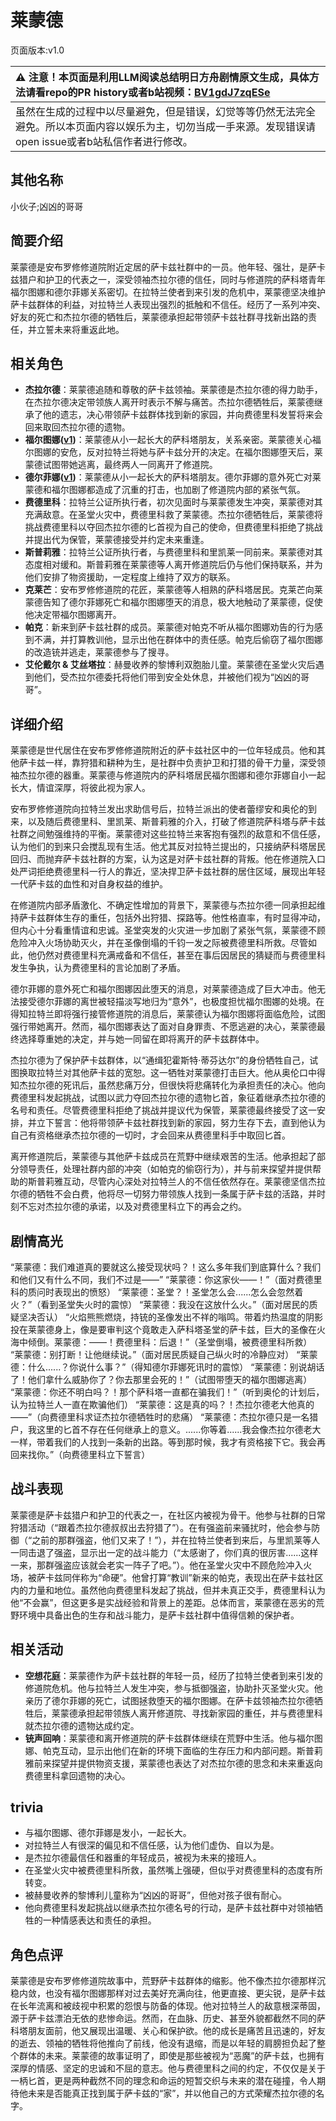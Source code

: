 # 莱蒙德
页面版本:v1.0
 

| :warning: 注意！本页面是利用LLM阅读总结明日方舟剧情原文生成，具体方法请看repo的PR history或者b站视频：[BV1gdJ7zqESe](https://www.bilibili.com/video/BV1gdJ7zqESe/)         |
|:----------------------------|
| 虽然在生成的过程中以尽量避免，但是错误，幻觉等等仍然无法完全避免。所以本页面内容以娱乐为主，切勿当成一手来源。发现错误请open issue或者b站私信作者进行修改。|



## 其他名称
小伙子;凶凶的哥哥
## 简要介绍
莱蒙德是安布罗修修道院附近定居的萨卡兹社群中的一员。他年轻、强壮，是萨卡兹猎户和护卫的代表之一，深受领袖杰拉尔德的信任，同时与修道院的萨科塔青年福尔图娜和德尔菲娜关系密切。在拉特兰使者到来引发的危机中，莱蒙德坚决维护萨卡兹群体的利益，对拉特兰人表现出强烈的抵触和不信任。经历了一系列冲突、好友的死亡和杰拉尔德的牺牲后，莱蒙德承担起带领萨卡兹社群寻找新出路的责任，并立誓未来将重返此地。
## 相关角色
-   **杰拉尔德**：莱蒙德追随和尊敬的萨卡兹领袖。莱蒙德是杰拉尔德的得力助手，在杰拉尔德决定带领族人离开时表示不解与痛苦。杰拉尔德牺牲后，莱蒙德继承了他的遗志，决心带领萨卡兹群体找到新的家园，并向费德里科发誓将来会回来取回杰拉尔德的遗物。
-   **福尔图娜([v1](extended_char_fu_er_tu_na.md))**：莱蒙德从小一起长大的萨科塔朋友，关系亲密。莱蒙德关心福尔图娜的安危，反对拉特兰将她与萨卡兹分开的决定。在福尔图娜堕天后，莱蒙德试图带她逃离，最终两人一同离开了修道院。
-   **德尔菲娜([v1](extended_char_de_er_fei_na.md))**：莱蒙德从小一起长大的萨科塔朋友。德尔菲娜的意外死亡对莱蒙德和福尔图娜都造成了沉重的打击，也加剧了修道院内部的紧张气氛。
-   **费德里科**：拉特兰公证所执行者，初次见面时与莱蒙德发生冲突，莱蒙德对其充满敌意。在圣堂火灾中，费德里科救了莱蒙德。杰拉尔德牺牲后，莱蒙德将挑战费德里科以夺回杰拉尔德的匕首视为自己的使命，但费德里科拒绝了挑战并提出代为保管，莱蒙德接受并约定未来重逢。
-   **斯普莉雅**：拉特兰公证所执行者，与费德里科和里凯莱一同前来。莱蒙德对其态度相对缓和。斯普莉雅在莱蒙德等人离开修道院后仍与他们保持联系，并为他们安排了物资援助，一定程度上维持了双方的联系。
-   **克莱芒**：安布罗修修道院的花匠，莱蒙德等人相熟的萨科塔居民。克莱芒向莱蒙德告知了德尔菲娜死亡和福尔图娜堕天的消息，极大地触动了莱蒙德，促使他决定带福尔图娜离开。
-   **帕克**：新来到萨卡兹社群的成员。莱蒙德对帕克不听从福尔图娜劝告的行为感到不满，并打算教训他，显示出他在群体中的责任感。帕克后偷窃了福尔图娜的改造铳并逃走，莱蒙德参与了搜寻。
-   **艾伦戴尔 & 艾丝塔拉**：赫曼收养的黎博利双胞胎儿童。莱蒙德在圣堂火灾后遇到他们，受杰拉尔德委托将他们带到安全处休息，并被他们视为“凶凶的哥哥”。
## 详细介绍
莱蒙德是世代居住在安布罗修修道院附近的萨卡兹社区中的一位年轻成员。他和其他萨卡兹一样，靠狩猎和耕种为生，是社群中负责护卫和打猎的骨干力量，深受领袖杰拉尔德的器重。莱蒙德与修道院内的萨科塔居民福尔图娜和德尔菲娜自小一起长大，情谊深厚，将彼此视为家人。

安布罗修修道院向拉特兰发出求助信号后，拉特兰派出的使者蕾缪安和奥伦的到来，以及随后费德里科、里凯莱、斯普莉雅的介入，打破了修道院萨科塔与萨卡兹社群之间勉强维持的平衡。莱蒙德对这些拉特兰来客抱有强烈的敌意和不信任感，认为他们的到来只会搅乱现有生活。他尤其反对拉特兰提出的，只接纳萨科塔居民回归、而抛弃萨卡兹社群的方案，认为这是对萨卡兹社群的背叛。他在修道院入口处严词拒绝费德里科一行人的靠近，坚决捍卫萨卡兹社群的居住区域，展现出年轻一代萨卡兹的血性和对自身权益的维护。

在修道院内部矛盾激化、不确定性增加的背景下，莱蒙德与杰拉尔德一同承担起维持萨卡兹群体生存的重任，包括外出狩猎、探路等。他性格直率，有时显得冲动，但内心十分看重情谊和忠诚。圣堂突发的火灾进一步加剧了紧张气氛，莱蒙德不顾危险冲入火场协助灭火，并在圣像倒塌的千钧一发之际被费德里科所救。尽管如此，他仍然对费德里科充满戒备和不信任，甚至在事后因居民的猜疑而与费德里科发生争执，认为费德里科的言论加剧了矛盾。

德尔菲娜的意外死亡和福尔图娜因此堕天的消息，对莱蒙德造成了巨大冲击。他无法接受德尔菲娜的离世被轻描淡写地归为“意外”，也极度担忧福尔图娜的处境。在得知拉特兰即将强行接管修道院的消息后，莱蒙德认为福尔图娜将面临危险，试图强行带她离开。然而，福尔图娜表达了面对自身罪责、不愿逃避的决心，莱蒙德最终选择尊重她的决定，并与她一同留在即将离开的萨卡兹群体中。

杰拉尔德为了保护萨卡兹群体，以“通缉犯霍斯特·蒂芬达尔”的身份牺牲自己，试图换取拉特兰对其他萨卡兹的宽恕。这一牺牲对莱蒙德打击巨大。他从奥伦口中得知杰拉尔德的死讯后，虽然悲痛万分，但很快将悲痛转化为承担责任的决心。他向费德里科发起挑战，试图以武力夺回杰拉尔德的遗物匕首，象征着继承杰拉尔德的名号和责任。尽管费德里科拒绝了挑战并提议代为保管，莱蒙德最终接受了这一安排，并立下誓言：他将带领萨卡兹社群找到新的家园，努力生存下去，直到他认为自己有资格继承杰拉尔德的一切时，才会回来从费德里科手中取回匕首。

离开修道院后，莱蒙德与其他萨卡兹成员在荒野中继续艰苦的生活。他承担起了部分领导责任，处理社群内部的冲突（如帕克的偷窃行为），并与前来探望并提供帮助的斯普莉雅互动，尽管内心深处对拉特兰人的不信任依然存在。莱蒙德坚信杰拉尔德的牺牲不会白费，他将尽一切努力带领族人找到一条属于萨卡兹的活路，并时刻不忘对杰拉尔德的承诺，以及对费德里科立下的再会之约。
## 剧情高光
“莱蒙德：我们难道真的要就这么接受现状吗？！这么多年我们到底算什么？我们和他们又有什么不同，我们不过是——”
“莱蒙德：你这家伙——！”（面对费德里科的质问时表现出的愤怒）
“莱蒙德：圣堂？！圣堂怎么会......怎么会忽然着火？”（看到圣堂失火时的震惊）
“莱蒙德：我没在这放什么火。”（面对居民的质疑坚决否认）
“火焰熊熊燃烧，持铳的圣像发出不祥的嗡鸣。带着灼热温度的阴影投在莱蒙德身上，像是要审判这个竟敢走入萨科塔圣堂的萨卡兹，巨大的圣像在火海中倾倒。莱蒙德：——！费德里科：后退！”（圣堂倒塌，被费德里科所救）
“莱蒙德：别打断！让他继续说。”（面对居民质疑自己纵火时的冷静应对）
“莱蒙德：什么......？你说什么事？”（得知德尔菲娜死讯时的震惊）
“莱蒙德：别说胡话了！他们拿什么威胁你了？你去那里会死的！”（试图带堕天的福尔图娜逃离）
“莱蒙德：你还不明白吗？！那个萨科塔一直都在骗我们！”（听到奥伦的计划后，认为拉特兰人一直在欺骗他们）
“莱蒙德：这是真的吗？！杰拉尔德老大他真的——”（向费德里科求证杰拉尔德牺牲时的悲痛）
“莱蒙德：杰拉尔德只是一名猎户，我这里的匕首不存在任何继承上的意义。......你等着......我会像杰拉尔德老大一样，带着我们的人找到一条新的出路。等到那时候，我才有资格接下它。我会再回来找你。”（向费德里科立下誓言）
## 战斗表现
莱蒙德是萨卡兹猎户和护卫的代表之一，在社区内被视为骨干。他参与社群的日常狩猎活动（“跟着杰拉尔德叔叔出去狩猎了”）。在有强盗前来骚扰时，他会参与防御（“之前的那群强盗，他们又来了！”），并在拉特兰使者到来后，与里凯莱等人一同击退了强盗，显示出一定的战斗能力（“太感谢了，你们真的很厉害......这样一来，那群强盗应该就会老实一阵子了吧。”）。他在圣堂火灾中不顾危险冲入火场，被萨卡兹同伴称为“命硬”。他曾打算“教训”新来的帕克，表现出在萨卡兹社区内的力量和地位。虽然他向费德里科发起了挑战，但并未真正交手，费德里科认为他“不会赢”，但这更多是实战经验和背景上的差距。总体而言，莱蒙德在恶劣的荒野环境中具备出色的生存和战斗能力，是萨卡兹社群中值得信赖的保护者。
## 相关活动
-   **空想花庭**：莱蒙德作为萨卡兹社群的年轻一员，经历了拉特兰使者到来引发的修道院危机。他与拉特兰人发生冲突，参与抵御强盗，协助扑灭圣堂火灾。他亲历了德尔菲娜的死亡，试图拯救堕天的福尔图娜。在萨卡兹领袖杰拉尔德牺牲后，莱蒙德承担起带领族人离开修道院、寻找新家园的重任，并与费德里科就杰拉尔德的遗物达成约定。
-   **铳声回响**：莱蒙德和离开修道院的萨卡兹群体继续在荒野中生活。他与福尔图娜、帕克互动，显示出他们在新的环境下面临的生存压力和内部问题。斯普莉雅前来探望并提供物资支援，莱蒙德也表达了对杰拉尔德的思念和未来重返向费德里科拿回遗物的决心。
## trivia
*   与福尔图娜、德尔菲娜是发小，一起长大。
*   对拉特兰人有很深的偏见和不信任感，认为他们虚伪、自以为是。
*   是杰拉尔德最信任和器重的年轻成员，被视为未来的接班人。
*   在圣堂火灾中被费德里科所救，虽然嘴上强硬，但似乎对费德里科的态度有所转变。
*   被赫曼收养的黎博利儿童称为“凶凶的哥哥”，但他对孩子很有耐心。
*   他向费德里科发起挑战以继承杰拉尔德名号的行动，是萨卡兹社群中对领袖牺牲的一种情感表达和责任的承担。
## 角色点评
莱蒙德是安布罗修修道院故事中，荒野萨卡兹群体的缩影。他不像杰拉尔德那样沉稳内敛，也没有福尔图娜那样对过去美好充满向往，他更直接、更尖锐，是萨卡兹在长年流离和被歧视中积累的怨恨与防备的体现。他对拉特兰人的敌意根深蒂固，源于萨卡兹漂泊无依的悲惨命运。然而，在血脉、历史、甚至外貌都截然不同的萨科塔朋友面前，他又展现出温暖、关心和保护欲。他的成长是痛苦且迅速的，好友的逝去、领袖的牺牲将他推向了前线，他没有退缩，而是以年轻的肩膀担负起了整个群体的未来。莱蒙德的故事证明了，即使是那些被视为“恶魔”的萨卡兹，也拥有深厚的情感、坚定的忠诚和不屈的意志。他与费德里科之间的约定，不仅仅是关于一柄匕首，更是两种截然不同的理念和命运的短暂交织与未来的潜在碰撞，令人期待他未来是否能真正找到属于萨卡兹的“家”，并以他自己的方式荣耀杰拉尔德的名字。